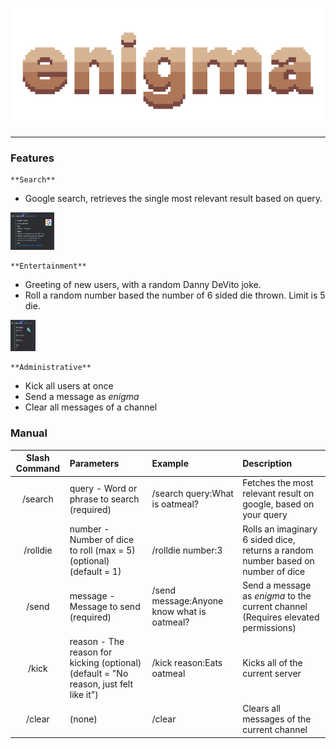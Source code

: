 ![enigma](./media/banner1.png)
<hr>

### Features

    **Search**
- Google search, retrieves the single most relevant result based on query.
<img src="./media/search_ss.png" alt="search command screenshot" width="70" height="60">

    **Entertainment**
- Greeting of new users, with a random Danny DeVito joke.
- Roll a random number based the number of 6 sided die thrown. 
    Limit is 5 die.
<img src="./media/rolldie_ss.png" alt="rolldie command screenshot" width="40" height="50">


    **Administrative**
- Kick all users at once 
- Send a message as *enigma*
- Clear all messages of a channel

### Manual
| Slash Command | Parameters | Example | Description |
| :--: | :-- | :-- | :-- |
| /search | query - Word or phrase to search (required) | /search query:What is oatmeal? | Fetches the most relevant result on google, based on your query |
| /rolldie | number - Number of dice to roll (max = 5) (optional) (default = 1) | /rolldie number:3 | Rolls an imaginary 6 sided dice, returns a random number based on number of dice | 
| /send | message - Message to send (required) | /send message:Anyone know what is oatmeal? | Send a message as *enigma* to the current channel (Requires elevated permissions) |
| /kick | reason - The reason for kicking (optional) (default = "No reason, just felt like it") | /kick reason:Eats oatmeal | Kicks all of the current server |
| /clear | (none) | /clear | Clears all messages of the current channel |
